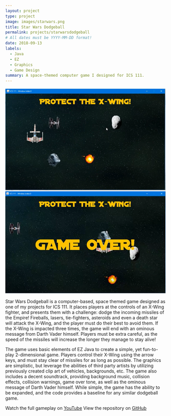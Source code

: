 ```yaml
---
layout: project
type: project
image: images/starwars.png
title: Star Wars Dodgeball
permalink: projects/starwarsdodgeball
# All dates must be YYYY-MM-DD format!
date: 2018-09-13
labels:
  - Java
  - EZ
  - Graphics
  - Game Design
summary: A space-themed computer game I designed for ICS 111.
---
```


<div class="ui large rounded images">
  <img class="ui image" src="../images/starwars1.png">
  <img class="ui image" src="../images/starwars2.png">
</div>

Star Wars Dodgeball is a computer-based, space themed game designed as one of my projects for ICS 111. It places players at the controls of an X-Wing fighter, and presents them with a challenge: dodge the incoming missiles of the Empire! Fireballs, lasers, tie-fighters, asteroids and even a death star will attack the X-Wing, and the player must do their best to avoid them. If the X-Wing is impacted three times, the game will end with an ominous message from Darth Vader himself. Players must be extra careful, as the speed of the missiles will increase the longer they manage to stay alive!

The game uses basic elements of EZ Java to create a simple, yet fun-to-play 2-dimensional game. Players control their X-Wing using the arrow keys, and must stay clear of missiles for as long as possible. The graphics are simplistic, but leverage the abilities of third party artists by utilizing previously created clip art of vehicles, backgrounds, etc. The game also includes a decent soundtrack, providing background music, collision effects, collision warnings, game over tone, as well as the ominous message of Darth Vader himself. While simple, the game has the ability to be expanded, and the code provides a baseline for any similar dodgeball game.

Watch the full gameplay on [YouTube](https://www.youtube.com/watch?v=PifG8UwMESg)
View the repository on [GitHub](https://github.com/calebjc3/Star-Wars-Dodgeball)
